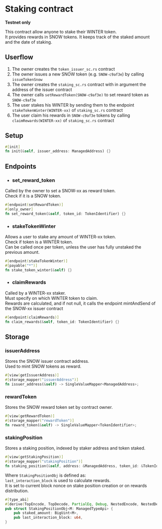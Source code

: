 # Staking contract
**Testnet only**  

This contract allow anyone to stake their WINTER token.  
It provides rewards in SNOW tokens. 
It keeps track of the staked amount and the date of staking.

## Userflow
1. The owner creates the `token_issuer_sc.rs` contract
2. The owner issues a new SNOW token (e.g. `SNOW-c9af3e`) by calling `issueTokenSnow`
3. The owner creates the `staking_sc.rs` contract with in argument the address of the issuer contract
4. The owner calls `setRewardToken(SNOW-c9af3e)` to set reward token as `SNOW-c9af3e`
5. The user stakes his WINTER by sending them to the endpoint `stakeTokenWinter(WINTER-xx)` of `staking_sc.rs` contract
6. The user claim his rewards in `SNOW-c9af3e` tokens by calling `claimRewards(WINTER-xx)` of `staking_sc.rs` contract

## Setup

```Rust
#[init]
fn init(&self, issuer_address: ManagedAddress) {}
```

## Endpoints
- ### set_reward_token  
Called by the owner to set a SNOW-xx as reward token.  
Check if it is a SNOW token.
```Rust
#[endpoint(setRewardToken)]
#[only_owner]
fn set_reward_token(&self, token_id: TokenIdentifier) {}
```
- ### stakeTokenWinter
Allows a user to stake any amount of WINTER-xx token.  
Check if token is a WINTER token.  
Can be called once per token, unless the user has fully unstaked the previous amount.
```Rust
#[endpoint(stakeTokenWinter)]
#[payable("*")]
fn stake_token_winter(&self) {}
```
- ### claimRewards
Called by a WINTER-xx staker.   
Must specify on which WINTER token to claim.  
Rewards are calculated, and if not null, it calls the endpoint mintAndSend of the SNOW-xx issuer contract 
```Rust
#[endpoint(claimRewards)]
fn claim_rewards(&self, token_id: TokenIdentifier) {}
```

## Storage

### issuerAddress
Stores the SNOW issuer contract address.  
Used to mint SNOW tokens as reward.
```Rust
#[view(getIssuerAddress)]
#[storage_mapper("issuerAddress")]
fn issuer_address(&self) -> SingleValueMapper<ManagedAddress>;
```

### rewardToken
Stores the SNOW reward token set by contract owner.
```Rust
#[view(getRewardToken)]
#[storage_mapper("rewardToken")]
fn reward_token(&self) -> SingleValueMapper<TokenIdentifier>;
```

### stakingPosition
Stores a staking position, indexed by staker address and token staked.
```Rust
#[view(getStakingPosition)]
#[storage_mapper("stakingPosition")]
fn staking_position(&self, address: &ManagedAddress, token_id: &TokenIdentifier) -> SingleValueMapper<StakingPositionObj<Self::Api>>;
``` 
Where `StakingPositionObj` is defined as:  
`last_interaction_block` is used to calculate rewards.   
It is set to current block nonce on stake position creation or on rewards distribution.
```Rust
#[type_abi]
#[derive(TopEncode, TopDecode, PartialEq, Debug, NestedEncode, NestedDecode)]
pub struct StakingPositionObj<M: ManagedTypeApi> {
	pub staked_amount: BigUint<M>,
    pub last_interaction_block: u64,
}
```
    

    
